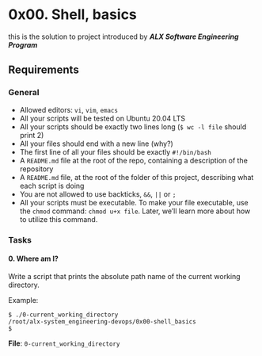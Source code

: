 # 0x00. Shell, basics

this is the solution to project introduced by ***ALX Software Engineering Program*** 

## Requirements

### General
+ Allowed editors: `vi`, `vim`, `emacs`
+ All your scripts will be tested on Ubuntu 20.04 LTS
+ All your scripts should be exactly two lines long (`$ wc -l file` should print 2)
+ All your files should end with a new line (why?)
+ The first line of all your files should be exactly `#!/bin/bash`
+ A `README.md` file at the root of the repo, containing a description of the repository
+ A `README.md` file, at the root of the folder of this project, describing what each script is doing
+ You are not allowed to use backticks, `&&`, `||` or `;`
+ All your scripts must be executable. To make your file executable, use the `chmod` command: `chmod u+x file`. Later, we’ll learn more about how to utilize this command.

### Tasks
#### 0. Where am I?
Write a script that prints the absolute path name of the current working directory.

Example:

```
$ ./0-current_working_directory
/root/alx-system_engineering-devops/0x00-shell_basics
$
```

**File**: `0-current_working_directory`

